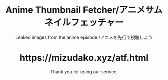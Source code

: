 <h1 align="center">Anime Thumbnail Fetcher/アニメサムネイルフェッチャー</h1>

<p align="center">
  Leaked images from the anime episode./アニメを先行で視聴しよう
</p>

<h1 align="center">https://mizudako.xyz/atf.html</h1>

<p align="center">
Thank you for using our service.
</p>
